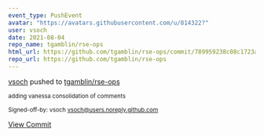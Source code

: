 ```yaml
---
event_type: PushEvent
avatar: "https://avatars.githubusercontent.com/u/814322?"
user: vsoch
date: 2021-08-04
repo_name: tgamblin/rse-ops
html_url: https://github.com/tgamblin/rse-ops/commit/789959238c08c1723a5479f89a9d502a4302d4d5
repo_url: https://github.com/tgamblin/rse-ops
---
```


<a href='https://github.com/vsoch' target='_blank'>vsoch</a> pushed to <a href='https://github.com/tgamblin/rse-ops' target='_blank'>tgamblin/rse-ops</a>

<small>adding vanessa consolidation of comments

Signed-off-by: vsoch <vsoch@users.noreply.github.com></small>

<a href='https://github.com/tgamblin/rse-ops/commit/789959238c08c1723a5479f89a9d502a4302d4d5' target='_blank'>View Commit</a>